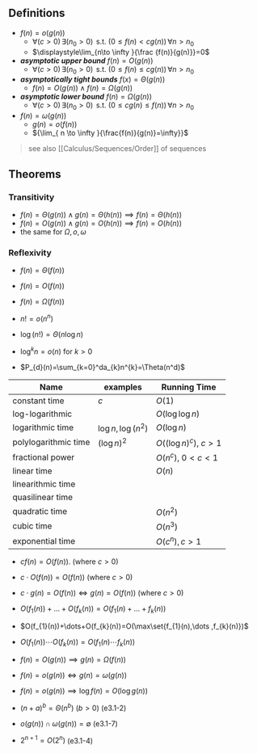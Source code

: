 ## Definitions

- $f(n)=o(g(n))$
	- $\forall{(c>0)}\,\exists(n_{0}>0)\,\text{ s.t. }(0\leq{f(n)}<cg(n))\,\forall n>n_{0}$
	- $\displaystyle\lim_{n\to \infty }{\frac {f(n)}{g(n)}}=0$ 
- ***asymptotic upper bound*** $f(n)=O(g(n))$
	- $\forall{(c>0)}\,\exists(n_{0}>0)\,\text{ s.t. }(0\leq{f(n)}\leq{cg(n)})\,\forall n>n_{0}$
- ***asymptotically tight bounds*** $f(x)=\Theta({g(n)})$
	- ${{f(n)=O(g(n))}\land{f(n)=\Omega{(g(n))}}}$
- ***asymptotic lower bound*** $f(n)=\Omega(g(n))$
	- $\forall{(c>0)}\,\exists(n_{0}>0)\,\text{ s.t. }(0\leq{cg(n)}\leq{f(n)})\,\forall n>n_{0}$
- $f(n)=\omega(g(n))$
	- $g(n)=o(f(n))$
	- ${\lim_{ n \to \infty }{\frac{f(n)}{g(n)}=\infty}}$

> see also [[Calculus/Sequences/Order]] of sequences
## Theorems 

### Transitivity

- $f(n)=\Theta(g(n))\land g(n)=\Theta(h(n))\implies f(n)=\Theta(h(n))$
- $f(n)=O(g(n))\land g(n)=O(h(n))\implies f(n)=O(h(n))$
- the same for $\Omega ,o,\omega$

### Reflexivity

- $f(n)=\Theta(f(n))$
- $f(n)=O(f(n))$
- $f(n)=\Omega(f(n))$


- $n!=o(n^n)$
- $\log(n!)=\Theta(n\log n)$
- $\log^kn=o(n)$ for $k>0$
- $P_{d}(n)=\sum_{k=0}^da_{k}n^{k}=\Theta(n^d)$


| Name                 | examples            | Running Time           |
| -------------------- | ------------------- | ---------------------- |
| constant time        | $c$                 | $O(1)$                 |
| log-logarithmic      |                     | $O(\log{\log n})$      |
| logarithmic time     | $\log n, \log(n^2)$ | $O(\log{n})$           |
| polylogarithmic time | $(\log n)^2$        | $O((\log n)^c)$, $c>1$ |
| fractional power     |                     | $O(n^c)$, $0<c<1$      |
| linear time          |                     | $O({n})$               |
| linearithmic time    |                     |                        |
| quasilinear time     |                     |                        |
| quadratic time       |                     | $O({n^2})$             |
| cubic time           |                     | $O({n^3})$             |
| exponential time     |                     | $O(c^n), c>1$          |


- $cf(n)=O(f(n))$. (where $c>0$)
- $c\cdot O(f(n))=O(f(n))$ (where $c>0$)
- $c\cdot g(n)=O(f(n))\iff g(n)=O(f(n))$  (where $c>0$)

- $O(f_{1}(n))+\dots+O(f_{k}(n))=O(f_{1}(n)+\dots+f_{k}(n))$
- $O(f_{1}(n))+\dots+O(f_{k}(n))=O(\max\set{f_{1}(n),\dots ,f_{k}(n)})$
- $O(f_{1}(n))\cdots O(f_{k}(n))=O(f_{1}(n)\cdots f_{k}(n))$

- $f(n)=O(g(n))\implies{g(n)=\Omega{(f(n))}}$


- $f(n)=o(g(n))\iff g(n)=\omega(g(n))$
- $f(n)=o(g(n))\implies{\log f(n)=O(\log g(n))}$

- $(n+a)^b=\Theta(n^b)$ ($b>0$) (e3.1-2)
- $o(g(n))\cap \omega(g(n))=\emptyset$ (e3.1-7)

- $2^{n+1}=O(2^n)$ (e3.1-4)

